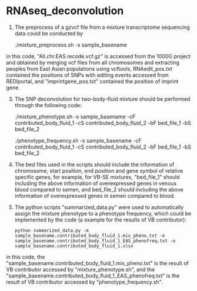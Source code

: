 # RNAseq_deconvolution
1. The preprocess of a gzvcf file from a mixture transcriptome sequencing data could be conducted by

    ./mixture_preprocess.sh -s sample_basename

in this code, "All.chr.EAS.recode.vcf.gz" is accessed from the 1000G project and obtained by merging vcf files from all chromosomes and extracting peoples from East Asian populations using vcftools, RNAedit_pos.txt contained the positions of SNPs with editing events accessed from REDIportal, and "imprintgene_pos.txt" contained the position of imprint gene.

3. The SNP deconvolution for two-body-fluid mixture should be performed through the following code:

   ./mixture_phenotype.sh -s sample_basename -cF contributed_body_fluid_1 -cS contributed_body_fluid_2 -bF bed_file_1 -bS bed_file_2

   ./phenotype_frequency.sh -s sample_basename -cF contributed_body_fluid_1 -cS contributed_body_fluid_2 -bF bed_file_1 -bS bed_file_2

4. The bed files used in the scripts should include the information of chromosome, start position, end position and gene symbol of relative specific genes, for example, for VB-SE mixtures, "bed_file_1" should including the above information of overexpressed genes in venous blood compared to semen, and bed_file_2 should including the above information of overexpressed genes in semen compared to blood.
   
5. The python scripts "summarized_data.py" were used to automatically assign the mixture phenotype to a phenotype frequency, which could be implemented by the code (a example for the results of VB contributor):

       python summarized_data.py -m sample_basename.contributed_body_fluid_1.mix_pheno.txt -e sample_basename.contributed_body_fluid_1_EAS_phenofreq.txt -o sample_basename.contributed_body_fluid_1.xlsx

in this code, the "sample_basename.contributed_body_fluid_1.mix_pheno.txt" is the result of VB contributor accessed by "mixture_phenotype.sh", and the "sample_basename.contributed_body_fluid_1_EAS_phenofreq.txt" is the result of VB contributor accessed by "phenotype_frequency.sh".
